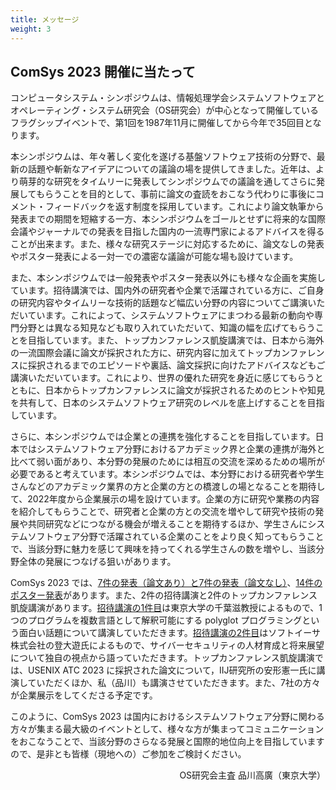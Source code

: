 ```yaml
---
title: メッセージ
weight: 3
---
```

## ComSys 2023 開催に当たって

コンピュータシステム・シンポジウムは、情報処理学会システムソフトウェアとオペレーティング・システム研究会（OS研究会）が中心となって開催しているフラグシップイベントで、第1回を1987年11月に開催してから今年で35回目となります。

本シンポジウムは、年々著しく変化を遂げる基盤ソフトウェア技術の分野で、最新の話題や斬新なアイデアについての議論の場を提供してきました。近年は、より萌芽的な研究をタイムリーに発表してシンポジウムでの議論を通してさらに発展してもらうことを目的として、事前に論文の査読をおこなう代わりに事後にコメント・フィードバックを返す制度を採用しています。これにより論文執筆から発表までの期間を短縮する一方、本シンポジウムをゴールとせずに将来的な国際会議やジャーナルでの発表を目指した国内の一流専門家によるアドバイスを得ることが出来ます。また、様々な研究ステージに対応するために、論文なしの発表やポスター発表による一対一での濃密な議論が可能な場も設けています。

また、本シンポジウムでは一般発表やポスター発表以外にも様々な企画を実施しています。招待講演では、国内外の研究者や企業で活躍されている方に、ご自身の研究内容やタイムリーな技術的話題など幅広い分野の内容についてご講演いただいています。これによって、システムソフトウェアにまつわる最新の動向や専門分野とは異なる知見なども取り入れていただいて、知識の幅を広げてもらうことを目指しています。また、トップカンファレンス凱旋講演では、日本から海外の一流国際会議に論文が採択された方に、研究内容に加えてトップカンファレンスに採択されるまでのエピソードや裏話、論文採択に向けたアドバイスなどもご講演いただいています。これにより、世界の優れた研究を身近に感じてもらうとともに、日本からトップカンファレンスに論文が採択されるためのヒントや知見を共有して、日本のシステムソフトウェア研究のレベルを底上げすることを目指しています。

さらに、本シンポジウムでは企業との連携を強化することを目指しています。日本ではシステムソフトウェア分野におけるアカデミック界と企業の連携が海外と比べて弱い面があり、本分野の発展のためには相互の交流を深めるための場所が必要であると考えています。本シンポジウムでは、本分野における研究者や学生さんなどのアカデミック業界の方と企業の方との橋渡しの場となることを期待して、2022年度から企業展示の場を設けています。企業の方に研究や業務の内容を紹介してもらうことで、研究者と企業の方との交流を増やして研究や技術の発展や共同研究などにつながる機会が増えることを期待するほか、学生さんにシステムソフトウェア分野で活躍されている企業のことをより良く知ってもらうことで、当該分野に魅力を感じて興味を持ってくれる学生さんの数を増やし、当該分野全体の発展につなげる狙いがあります。

ComSys 2023 では、[7件の発表（論文あり）と7件の発表（論文なし）](#program)、[14件のポスター発表](#poster)があります。また、2件の招待講演と2件のトップカンファレンス凱旋講演があります。[招待講演の1件目](#invite1)は東京大学の千葉滋教授によるもので、1つのプログラムを複数言語として解釈可能にする polyglot プログラミングという面白い話題について講演していただきます。[招待講演の2件目](#invite2)はソフトイーサ株式会社の登大遊氏によるもので、サイバーセキュリティの人材育成と将来展望について独自の視点から語っていただきます。トップカンファレンス凱旋講演では、USENIX ATC 2023 に採択された論文について，IIJ研究所の安形憲一氏に講演していただくほか、私（品川）も講演させていただきます。また、7社の方々が企業展示をしてくださる予定です。

このように、ComSys 2023 は国内におけるシステムソフトウェア分野に関わる方々が集まる最大級のイベントとして、様々な方が集まってコミュニケーションをおこなうことで、当該分野のさらなる発展と国際的地位向上を目指していますので、是非とも皆様（現地への）ご参加をご検討ください。

<div style="text-align: right;">
OS研究会主査 品川高廣（東京大学）
</div>
